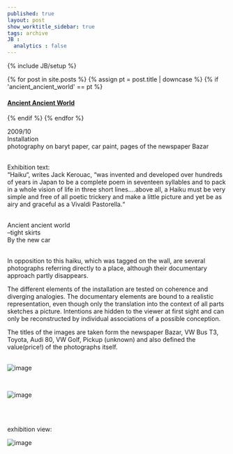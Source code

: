 ```yaml
---
published: true
layout: post
show_worktitle_sidebar: true
tags: archive
JB :
  analytics : false
---
```


{% include JB/setup %}


{% for post in site.posts %}
    {% assign pt = post.title | downcase %}
    {% if 'ancient_ancient_world' == pt %}
<h4><a href="{{ BASE_PATH }}{{ post.url }}">Ancient Ancient World</a></h4>
    {% endif %}
{% endfor %}

<p>
2009/10<br />
Installation<br />
photography on baryt paper, car paint, pages of the newspaper Bazar<br /><br />

Exhibition text:<br />
“Haiku“, writes Jack Kerouac, “was invented and developed over hundreds of years in Japan to be a complete poem in seventeen syllables and to pack in a whole vision of life in three short lines....above all, a Haiku must be very simple and free of all poetic trickery and make a little picture and yet be as airy and graceful as a Vivaldi Pastorella.“<br /><br />

Ancient ancient world<br />
–tight skirts<br />
By the new car<br /><br />

In opposition to this haiku, which was tagged on the wall, are several photographs referring directly to a place, although their documentary approach partly disappears.<br />

The different elements of the installation are tested on coherence and diverging analogies. The documentary elements are bound to a realistic representation, even though only the translation into the context of all parts sketches a picture. Intentions are hidden to the viewer at first sight and can only be reconstructed by individual associations of a possible conception.<br />

The titles of the images are taken form the newspaper Bazar, VW Bus T3, Toyota, Audi 80, VW Golf, Pickup (unknown) and also defined the value(price!) of the photographs itself.<br /><br />
</p>

<img src="{{ site.url }}/images/ancient1.jpg" alt="image">
<p>&nbsp;</p>
<img src="{{ site.url }}/images/ancient2.jpg" alt="image">
<p>&nbsp;</p>
<p> <br />exhibition view:<br /></p>
<img src="{{ site.url }}/images/ancient_exhib.jpg" alt="image">
